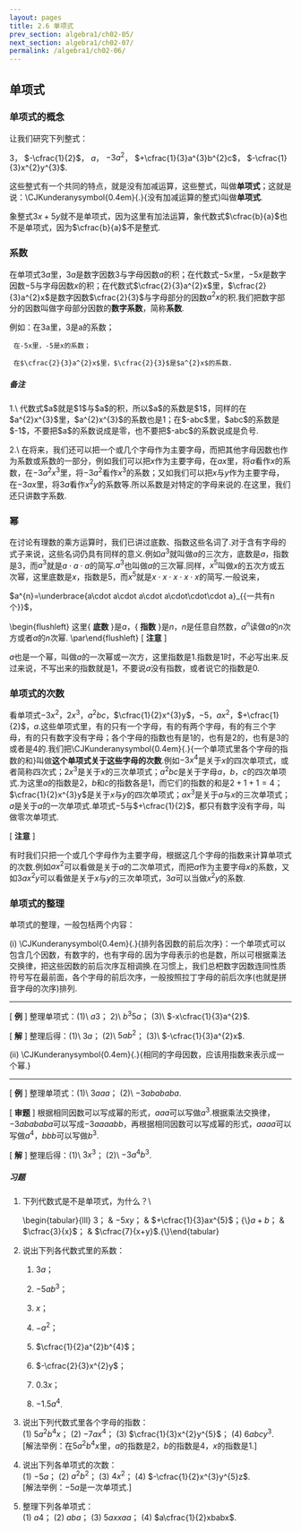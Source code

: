 ```yaml
---
layout: pages
title: 2.6 单项式
prev_section: algebra1/ch02-05/
next_section: algebra1/ch02-07/
permalink: /algebra1/ch02-06/
---
```


单项式
------

### 单项式的概念

让我们研究下列整式：

$3$， $-\cfrac{1}{2}$， $a$， $-3a^{2}$， $+\cfrac{1}{3}a^{3}b^{2}c$， $-\cfrac{1}{3}x^{2}y^{3}$.

这些整式有一个共同的特点，就是没有加减运算，这些整式，叫做**单项式**；这就是说：\CJKunderanysymbol{0.4em}{.}{没有加减运算的整式}叫做**单项式**.

象整式$3x+5y$就不是单项式，因为这里有加法运算，象代数式$\cfrac{b}{a}$也不是单项式，因为$\cfrac{b}{a}$不是整式.

### 系数

在单项式$3a$里，$3a$是数字因数$3$与字母因数$a$的积；在代数式$-5x$里，$-5x$是数字因数$-5$与字母因数$x$的积；在代数式$\cfrac{2}{3}a^{2}x$里，$\cfrac{2}{3}a^{2}x$是数字因数$\cfrac{2}{3}$与字母部分的因数$a^{2}x$的积.我们把数字部分的因数叫做字母部分因数的**数字系数**，简称**系数**.

例如：在3a里，3是a的系数；

     在-5x里，-5是x的系数；

     在$\cfrac{2}{3}a^{2}x$里，$\cfrac{2}{3}$是$a^{2}x$的系数.

<div class="note warning">
<h5>备注</h5>
</div>
1.\ 代数式$a$就是$1$与$a$的积，所以$a$的系数是$1$，同样的在$a^{2}x^{3}$里，$a^{2}x^{3}$的系数也是1；在$-abc$里，$abc$的系数是$-1$，不要把$a$的系数说成是零，也不要把$-abc$的系数说成是负号.  

2.\ 在将来，我们还可以把一个或几个字母作为主要字母，而把其他字母因数也作为系数或系数的一部分，例如我们可以把$x$作为主要字母，在$ax$里，将$a$看作$x$的系数，在$-3a^{2}x^{3}$里，将$-3a^{2}$看作$x^{3}$的系数；又如我们可以把$x$与$y$作为主要字母，在$-3ax$里，将$3a$看作$x^{2}y$的系数等.所以系数是对特定的字母来说的.在这里，我们还只讲数字系数.


### 幂

在讨论有理数的乘方运算时，我们已讲过底数、指数这些名词了.对于含有字母的式子来说，这些名词仍具有同样的意义.例如$a^{3}$就叫做$a$的三次方，底数是$a$，指数是$3$，而$a^{3}$就是$a\cdot a\cdot a$的简写.$a^{3}$也叫做$a$的三次幂.同样，$x^{5}$叫做$x$的五次方或五次幂，这里底数是$x$，指数是$5$，而$x^{5}$就是$x\cdot x\cdot x\cdot x\cdot x$的简写.一般说来，

$a^{n}=\underbrace{a\cdot a\cdot a\cdot a\cdot\cdot\cdot a}_{{一共有n个}}$，

\begin{flushleft}
 这里{ **底数** }是$a$，{ **指数** }是$n$，$n$是任意自然数，$a^{n}$读做$a$的$n$次方或者$a$的$n$次幂.
\par\end{flushleft}
[ **注意** ]

$a$也是一个幂，叫做$a$的一次幂或一次方，这里指数是$1$.指数是$1$时，不必写出来.反过来说，不写出来的指数就是1，不要说$a$没有指数，或者说它的指数是$0$.


### 单项式的次数

看单项式$-3x^{2}$，$2x^{3}$，$a^{2}bc$，$\cfrac{1}{2}x^{3}y$，$-5$，$ax^{2}$，$+\cfrac{1}{2}$，$a$.这些单项式里，有的只有一个字母，有的有两个字母，有的有三个字母，有的只有数字没有字母；各个字母的指数也有是$1$的，也有是$2$的，也有是$3$的或者是$4$的.我们把\CJKunderanysymbol{0.4em}{.}{一个单项式里各个字母的指数的和}叫做**这个单项式关于这些字母的次数**.例如$-3x^{4}$是关于$x$的四次单项式，或者简称四次式；$2x^{3}$是关于$x$的三次单项式；$a^{2}bc$是关于字母$a$，$b$，$c$的四次单项式.为这里$a$的指数是$2$，$b$和$c$的指数各是$1$，而它们的指数的和是$2+1+1=4$；$\cfrac{1}{2}x^{3}y$是关于$x$与$y$的四次单项式；$ax^{3}$是关于$a$与$x$的三次单项式；$a$是关于$a$的一次单项式.单项式$-5$与$+\cfrac{1}{2}$，都只有数字没有字母，叫做零次单项式.

[ **注意** ]

有时我们只把一个或几个字母作为主要字母，根据这几个字母的指数来计算单项式的次数.例如$ax^{2}$可以看做是关于$a$的二次单项式，而把$a$作为主要字母$x$的系数，又如$3ax^{2}y$可以看做是关于$x$与$y$的三次单项式，$3a$可以当做$x^{2}y$的系数.


### 单项式的整理

单项式的整理，一般包栝两个内容：

(i) \CJKunderanysymbol{0.4em}{.}{排列各因数的前后次序}：一个单项式可以包含几个因数，有数字的，也有字母的.因为字母表示的也是数，所以可根据乘法交换律，把这些因数的前后次序互相调换.在习惯上，我们总杷数字因数连同性质符号写在最前面，各个字母的前后次序，一般按照拉丁字母的前后次序(也就是拼音字母的次序)排列.


***

[ **例** ] 
整理单项式：(1)\ $a3$； 2)\ $b^{3}5a$； (3)\ $-x\cfrac{1}{3}a^{2}$.

[ **解** ] 
整理后得：(1)\ $3a$； (2)\ $5ab^{2}$； (3)\ $-\cfrac{1}{3}a^{2}x$.


(ii) \CJKunderanysymbol{0.4em}{.}{相同的字母因数，应该用指数来表示成一个幂.}


***

[ **例** ] 
整理单项式：(1)\ $3aaa$； (2)\ $-3abababa$.

[ **审题** ] 
根据相同因数可以写成幂的形式，$aaa$可以写做$a^{3}$.根据乘法交换律，$-3abababa$可以写成$-3aaaabb$，再根据相同因数可以写成幂的形式，$aaaa$可以写做$a^{4}$，$bbb$可以写做$b^{3}$.

[ **解** ] 
整理后得：(1)\ $3x^{3}$； (2)\ $-3a^{4}b^{3}$.




<div class="note">
<h5>习题</h5>
</div>

1.  下列代数式是不是单项式，为什么？\

    \begin{tabular}{lll}
    $3$； & $-5xy$； & $+\cfrac{1}{3}ax^{5}$；{\\}$a+b$； & $\cfrac{3}{x}$； & $\cfrac{7}{x+y}$.{\\}\end{tabular}
2.  说出下列各代数式里的系数：

    1.  $3a$；

    2.  $-5ab^{3}$；

    3.  $x$；

    4.  $-a^{2}$；

    5.  $\cfrac{1}{2}a^{2}b^{4}$；

    6.  $-\cfrac{2}{3}x^{2}y$；

    7.  $0.3x$；

    8.  $-1.5a^{4}$.

3.  说出下列代数式里各个字母的指数：\
    (1) $5a^{2}b^{4}x$； (2) $-7ax^{4}$； (3)
    $\cfrac{1}{3}x^{2}y^{5}$； (4) $6abcy^{3}$.\
    [解法举例：在$5a^{2}b^{4}x$里，$a$的指数是$2$，$b$的指数是$4$，$x$的指数是$1$.]

4.  说出下列各单项式的次数：\
    (1) $-5a$； (2) $a^{2}b^{2}$； (3) $4x^{2}$； (4)
    $-\cfrac{1}{2}x^{3}y^{5}z$.\
    [解法举例：$-5a$是一次单项式.]

5.  整理下列各单项式：\
    (1) $a4$； (2) $aba$； (3) $5axxaa$； (4)
    $a\cfrac{1}{2}xbabx$.




